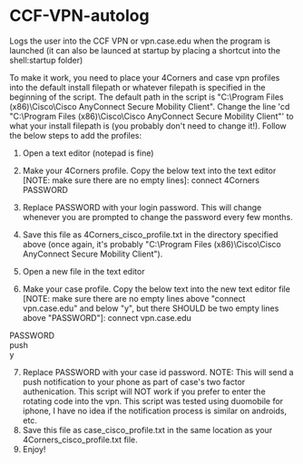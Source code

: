 # CCF-VPN-autolog

Logs the user into the CCF VPN or vpn.case.edu when the program is launched (it can also be launced at startup by placing a shortcut into the shell:startup folder)

To make it work, you need to place your 4Corners and case vpn profiles into the default install filepath or whatever filepath is specified in the beginning of the script. The default path in the script is "C:\Program Files (x86)\Cisco\Cisco AnyConnect Secure Mobility Client". Change the line 'cd "C:\Program Files (x86)\Cisco\Cisco AnyConnect Secure Mobility Client"' to what your install filepath is (you probably don't need to change it!). Follow the below steps to add the profiles:

1) Open a text editor (notepad is fine)
2) Make your 4Corners profile. Copy the below text into the text editor [NOTE: make sure there are no empty lines]:
connect 4Corners  
PASSWORD  

3) Replace PASSWORD with your login password. This will change whenever you are prompted to change the password every few months. 
4) Save this file as 4Corners_cisco_profile.txt in the directory specified above (once again, it's probably "C:\Program Files (x86)\Cisco\Cisco AnyConnect Secure Mobility Client"). 
5) Open a new file in the text editor
6) Make your case profile. Copy the below text into the new text editor file [NOTE: make sure there are no empty lines above "connect vpn.case.edu" and below "y", but there SHOULD be two empty lines above "PASSWORD"]:
connect vpn.case.edu  
  
  
PASSWORD  
push  
y  

7) Replace PASSWORD with your case id password. NOTE: This will send a push notification to your phone as part of case's two factor authenication. This script will NOT work if you prefer to enter the rotating code into the vpn. This script was tested using duomobile for iphone, I have no idea if the notification process is similar on androids, etc. 
8) Save this file as case_cisco_profile.txt in the same location as your 4Corners_cisco_profile.txt file. 
9) Enjoy!
